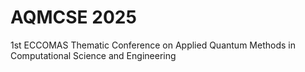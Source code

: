 # AQMCSE 2025

1st ECCOMAS Thematic Conference on Applied Quantum Methods in Computational Science and Engineering 
